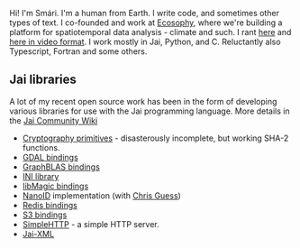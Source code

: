  Hi! I'm Smári. I'm a human from Earth. I write code, and sometimes other types of text. I co-founded and work at [Ecosophy](https://ecosophy.is), where we're building a platform for spatiotemporal data analysis - climate and such. I rant [here](https://smarimccarthy.is) and [here in video format](https://youtube.com/smarimc). I work mostly in Jai, Python, and C. Reluctantly also Typescript, Fortran and some others.

## Jai libraries

A lot of my recent open source work has been in the form of developing various libraries for use with the Jai programming language. More details in the [Jai Community Wiki](https://github.com/Jai-Community/Jai-Community-Library/wiki/References#community-libraries)

 * [Cryptography primitives](https://github.com/smari/jai-crypto) - disasterously incomplete, but working SHA-2 functions.
 * [GDAL bindings](https://github.com/smari/jai-gdal)
 * [GraphBLAS bindings](https://github.com/smari/jai-graphblas)
 * [INI library](https://github.com/smari/jai-ini)
 * [libMagic bindings](https://github.com/smari/jai-magic)
 * [NanoID](https://github.com/cguess/nanoid-jai) implementation (with [Chris Guess](https://github.com/cguess))
 * [Redis bindings](https://github.com/smari/jai-redis)
 * [S3 bindings](https://github.com/smari/jai-s3)
 * [SimpleHTTP](https://github.com/smari/jai-simplehttp) - a simple HTTP server.
 * [Jai-XML](https://github.com/smari/jai-xml)

